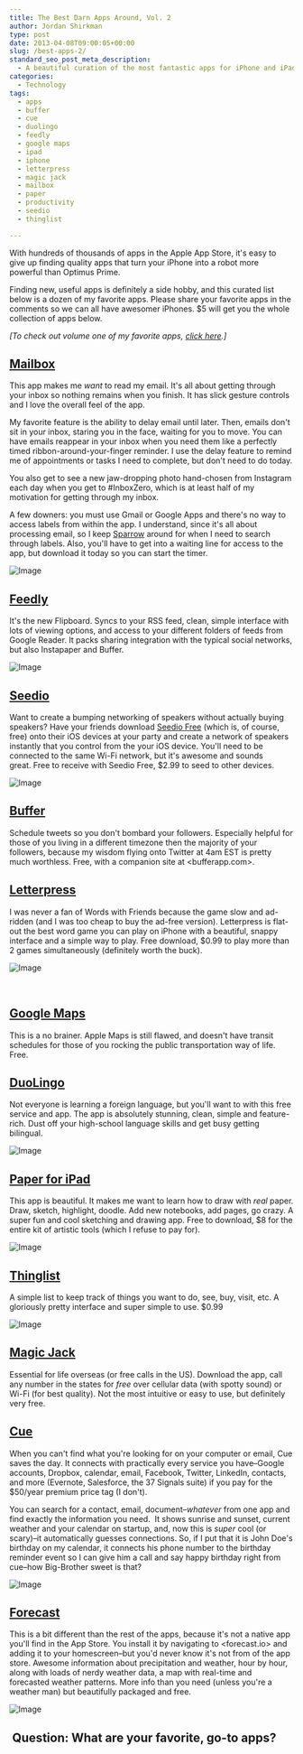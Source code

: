 ```yaml
---
title: The Best Darn Apps Around, Vol. 2
author: Jordan Shirkman
type: post
date: 2013-04-08T09:00:05+00:00
slug: /best-apps-2/
standard_seo_post_meta_description:
  - A beautiful curation of the most fantastic apps for iPhone and iPad.
categories:
  - Technology
tags:
  - apps
  - buffer
  - cue
  - duolingo
  - feedly
  - google maps
  - ipad
  - iphone
  - letterpress
  - magic jack
  - mailbox
  - paper
  - productivity
  - seedio
  - thinglist

---
```

<!--?xml version="1.0" encoding="UTF-8" standalone="no"?-->

With hundreds of thousands of apps in the Apple App Store, it's easy to give up finding quality apps that turn your iPhone into a robot more powerful than Optimus Prime.

Finding new, useful apps is definitely a side hobby, and this curated list below is a dozen of my favorite apps. Please share your favorite apps in the comments so we can all have awesomer iPhones. $5 will get you the whole collection of apps below.

_[To check out volume one of my favorite apps, [click here](https://jshirk.com/blog/best-apps).]_

## [Mailbox](https://itunes.apple.com/app/mailbox/id576502633&at=11l4uN)

This app makes me _want_ to read my email. It's all about getting through your inbox so nothing remains when you finish. It has slick gesture controls and I love the overall feel of the app.

My favorite feature is the ability to delay email until later. Then, emails don't sit in your inbox, staring you in the face, waiting for you to move. You can have emails reappear in your inbox when you need them like a perfectly timed ribbon-around-your-finger reminder. I use the delay feature to remind me of appointments or tasks I need to complete, but don't need to do today.

You also get to see a new jaw-dropping photo hand-chosen from Instagram each day when you get to #InboxZero, which is at least half of my motivation for getting through my inbox.

A few downers: you must use Gmail or Google Apps and there's no way to access labels from within the app. I understand, since it's all about processing email, so I keep [Sparrow](https://itunes.apple.com/app/sparrow/id492573565?ign-mpt=uo%3D5) around for when I need to search through labels. Also, you'll have to get into a waiting line for access to the app, but download it today so you can start the timer.

![Image](/images/mailbox-screenshots.jpeg) <!--more-->

## [Feedly](https://itunes.apple.com/app/feedly-your-google-reader/id396069556?ign-mpt=uo%3D5)

It's the new Flipboard. Syncs to your RSS feed, clean, simple interface with lots of viewing options, and access to your different folders of feeds from Google Reader. It packs sharing integration with the typical social networks, but also Instapaper and Buffer.

![Image](/images/feedly.jpeg) 

## [Seedio](https://itunes.apple.com/app/seedio/id546283234&at=11l4uN)

Want to create a bumping networking of speakers without actually buying speakers? Have your friends download [Seedio Free](https://itunes.apple.com/app/seedio-free/id550878366?ign-mpt=uo%3D5) (which is, of course, free) onto their iOS devices at your party and create a network of speakers instantly that you control from the your iOS device. You'll need to be connected to the same Wi-Fi network, but it's awesome and sounds great. Free to receive with Seedio Free, $2.99 to seed to other devices.

![Image](/images/mzl.ajpenzvr.320x480-75.jpeg) 

## [Buffer](https://itunes.apple.com/app/buffer-for-twitter-facebook/id490474324?ign-mpt=uo%3D5)

Schedule tweets so you don't bombard your followers. Especially helpful for those of you living in a different timezone then the majority of your followers, because my wisdom flying onto Twitter at 4am EST is pretty much worthless. Free, with a companion site at <bufferapp.com>.

## [Letterpress](https://itunes.apple.com/app/letterpress-word-game/id526619424?ign-mpt=uo%3D5)

I was never a fan of Words with Friends because the game slow and ad-ridden (and I was too cheap to buy the ad-free version). Letterpress is flat-out the best word game you can play on iPhone with a beautiful, snappy interface and a simple way to play. Free download, $0.99 to play more than 2 games simultaneously (definitely worth the buck).

![Image](/images/mzl.paapxray.480x480-75.jpeg) 

&nbsp;

## [Google Maps](https://itunes.apple.com/app/google-maps/id585027354?ign-mpt=uo%3D5)

This is a no brainer. Apple Maps is still flawed, and doesn't have transit schedules for those of you rocking the public transportation way of life. Free.

## [DuoLingo](https://itunes.apple.com/app/duolingo-learn-spanish-french/id570060128?ign-mpt=uo%3D5)

Not everyone is learning a foreign language, but you'll want to with this free service and app. The app is absolutely stunning, clean, simple and feature-rich. Dust off your high-school language skills and get busy getting bilingual.

![Image](/images/mzl.iqjtfoxz.320x480-75.jpeg) 

## [Paper for iPad](https://itunes.apple.com/app/paper-by-fiftythree/id506003812?ign-mpt=uo%3D5)

This app is beautiful. It makes me want to learn how to draw with _real_ paper. Draw, sketch, highlight, doodle. Add new notebooks, add pages, go crazy. A super fun and cool sketching and drawing app. Free to download, $8 for the entire kit of artistic tools (which I refuse to pay for).

![Image](/images/mzl.fgacatnn.480x480-75.jpeg) 

## [Thinglist](https://itunes.apple.com/app/thinglist/id603334069&at=11l4uN)

A simple list to keep track of things you want to do, see, buy, visit, etc. A gloriously pretty interface and super simple to use. $0.99

![Image](/images/mzl.upyqflpy.320x480-75.jpeg) 

## [Magic Jack](https://itunes.apple.com/app/free-calls-with-magicjack/id463926997?ign-mpt=uo%3D5)

Essential for life overseas (or free calls in the US). Download the app, call any number in the states for _free_ over cellular data (with spotty sound) or Wi-Fi (for best quality). Not the most intuitive or easy to use, but definitely very free.

## [Cue](https://itunes.apple.com/app/cue-know-whats-next/id424909109?ign-mpt=uo%3D5)

When you can't find what you're looking for on your computer or email, Cue saves the day. It connects with practically every service you have&#8211;Google accounts, Dropbox, calendar, email, Facebook, Twitter, LinkedIn, contacts, and more (Evernote, Salesforce, the 37 Signals suite) if you pay for the $50/year premium price tag (I don't).

You can search for a contact, email, document&#8211;_whatever_ from one app and find exactly the information you need.  It shows sunrise and sunset, current weather and your calendar on startup, and, now this is _super_ cool (or scary)&#8211;it automatically guesses connections. So, if I put that it is John Doe's birthday on my calendar, it connects his phone number to the birthday reminder event so I can give him a call and say happy birthday right from cue&#8211;how Big-Brother sweet is that?

![Image](/images/mzl.cxpypylh.320x480-75.jpeg) 

## [Forecast][15]

This is a bit different than the rest of the apps, because it's not a native app you'll find in the App Store. You install it by navigating to <forecast.io> and adding it to your homescreen&#8211;but you'd never know it's not from of the app store. Awesome information about precipitation and weather, hour by hour, along with loads of nerdy weather data, a map with real-time and forecasted weather patterns. More info than you need (unless you're a weather man) but beautifully packaged and free.

![Image](/images/forecast.jpeg) 

##  Question: What are your favorite, go-to apps?

 [15]: forecast.io